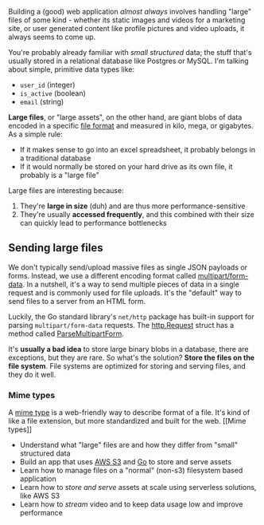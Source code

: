 Building a (good) web application _almost always_ involves handling "large" files of some kind - whether its static images and videos for a marketing site, or user generated content like profile pictures and video uploads, it always seems to come up.

You're probably already familiar with _small structured_ data; the stuff that's usually stored in a relational database like Postgres or MySQL. I'm talking about simple, primitive data types like:

- `user_id` (integer)
- `is_active` (boolean)
- `email` (string)

**Large files**, or "large assets", on the other hand, are giant blobs of data encoded in a specific [file format](https://en.wikipedia.org/wiki/File_format) and measured in kilo, mega, or gigabytes. As a simple rule:

- If it makes sense to go into an excel spreadsheet, it probably belongs in a traditional database
- If it would normally be stored on your hard drive as its own file, it probably is a "large file"

Large files are interesting because:

1. They're **large in size** (duh) and are thus more performance-sensitive
2. They're usually **accessed frequently**, and this combined with their size can quickly lead to performance bottlenecks

## Sending large files
We don't typically send/upload massive files as single JSON payloads or forms. Instead, we use a different encoding format called [multipart/form-data](https://developer.mozilla.org/en-US/docs/Web/HTTP/Methods/POST#multipart_form_submission). In a nutshell, it's a way to send multiple pieces of data in a single request and is commonly used for file uploads. It's the "default" way to send files to a server from an HTML form.

Luckily, the Go standard library's `net/http` package has built-in support for parsing `multipart/form-data` requests. The [http.Request](https://pkg.go.dev/net/http#Request) struct has a method called [ParseMultipartForm](https://pkg.go.dev/net/http#Request.ParseMultipartForm).

It's **usually a bad idea** to store large binary blobs in a database, there are exceptions, but they are rare. So what's the solution? **Store the files on the file system**. File systems are optimized for storing and serving files, and they do it well.

### Mime types
A [mime type](https://developer.mozilla.org/en-US/docs/Web/HTTP/Basics_of_HTTP/MIME_types) is a web-friendly way to describe format of a file. It's kind of like a file extension, but more standardized and built for the web. [[Mime types]]

- Understand what "large" files are and how they differ from "small" structured data
- Build an app that uses [AWS S3](https://aws.amazon.com/s3/) and [Go](https://www.boot.dev/courses/learn-golang) to store and serve assets
- Learn how to manage files on a "normal" (non-s3) filesystem based application
- Learn how to _store and serve_ assets at scale using serverless solutions, like AWS S3
- Learn how to _stream_ video and to keep data usage low and improve performance